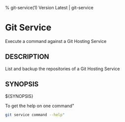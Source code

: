% git-service(1) Version Latest | git-service
# Git Service

Execute a command against a Git Hosting Service

## DESCRIPTION

List and backup the repositories of a Git Hosting Service

## SYNOPSIS

${SYNOPSIS}


To get the help on one command"
```bash
git service command --help"
```


